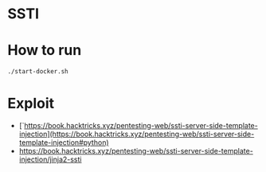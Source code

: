# SSTI 



# How to run

```bash
./start-docker.sh
```


# Exploit
- [`https://book.hacktricks.xyz/pentesting-web/ssti-server-side-template-injection](https://book.hacktricks.xyz/pentesting-web/ssti-server-side-template-injection#python)
- https://book.hacktricks.xyz/pentesting-web/ssti-server-side-template-injection/jinja2-ssti 